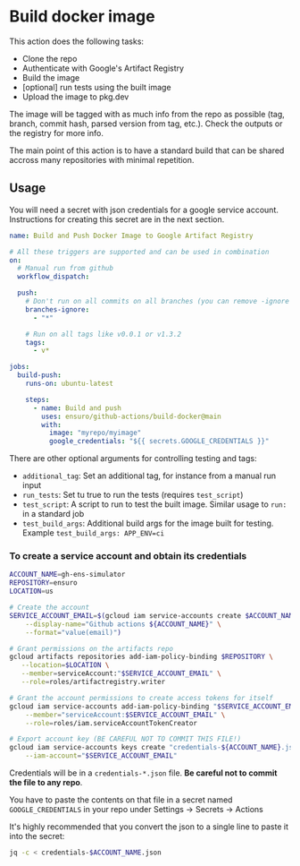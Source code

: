 # Build docker image

This action does the following tasks:

- Clone the repo
- Authenticate with Google's Artifact Registry
- Build the image
- [optional] run tests using the built image
- Upload the image to pkg.dev

The image will be tagged with as much info from the repo as possible (tag, branch, commit hash, parsed version from tag, etc.). Check the outputs or the registry for more info.

The main point of this action is to have a standard build that can be shared accross many repositories with minimal repetition.

## Usage

You will need a secret with json credentials for a google service account. Instructions for creating this secret are in the next section.

```yaml
name: Build and Push Docker Image to Google Artifact Registry

# All these triggers are supported and can be used in combination
on:
  # Manual run from github
  workflow_dispatch:

  push:
    # Don't run on all commits on all branches (you can remove -ignore to enable that behaviour)
    branches-ignore:
      - "*"

    # Run on all tags like v0.0.1 or v1.3.2
    tags:
      - v*

jobs:
  build-push:
    runs-on: ubuntu-latest

    steps:
      - name: Build and push
        uses: ensuro/github-actions/build-docker@main
        with:
          image: "myrepo/myimage"
          google_credentials: "${{ secrets.GOOGLE_CREDENTIALS }}"
```

There are other optional arguments for controlling testing and tags:

- `additional_tag`: Set an additional tag, for instance from a manual run input
- `run_tests`: Set tu true to run the tests (requires `test_script`)
- `test_script`: A script to run to test the built image. Similar usage to `run: ` in a standard job
- `test_build_args`: Additional build args for the image built for testing. Example `test_build_args: APP_ENV=ci`

### To create a service account and obtain its credentials

```bash
ACCOUNT_NAME=gh-ens-simulator
REPOSITORY=ensuro
LOCATION=us

# Create the account
SERVICE_ACCOUNT_EMAIL=$(gcloud iam service-accounts create $ACCOUNT_NAME \
    --display-name="Github actions ${ACCOUNT_NAME}" \
    --format="value(email)")

# Grant permissions on the artifacts repo
gcloud artifacts repositories add-iam-policy-binding $REPOSITORY \
   --location=$LOCATION \
   --member=serviceAccount:"$SERVICE_ACCOUNT_EMAIL" \
   --role=roles/artifactregistry.writer

# Grant the account permissions to create access tokens for itself
gcloud iam service-accounts add-iam-policy-binding "$SERVICE_ACCOUNT_EMAIL"\
    --member="serviceAccount:$SERVICE_ACCOUNT_EMAIL" \
    --role=roles/iam.serviceAccountTokenCreator

# Export account key (BE CAREFUL NOT TO COMMIT THIS FILE!)
gcloud iam service-accounts keys create "credentials-${ACCOUNT_NAME}.json" \
    --iam-account="$SERVICE_ACCOUNT_EMAIL"

```

Credentials will be in a `credentials-*.json` file. **Be careful not to commit the file to any repo**.

You have to paste the contents on that file in a secret named `GOOGLE_CREDENTIALS` in your repo under Settings -> Secrets -> Actions

It's highly recommended that you convert the json to a single line to paste it into the secret:

```sh
jq -c < credentials-$ACCOUNT_NAME.json
```
